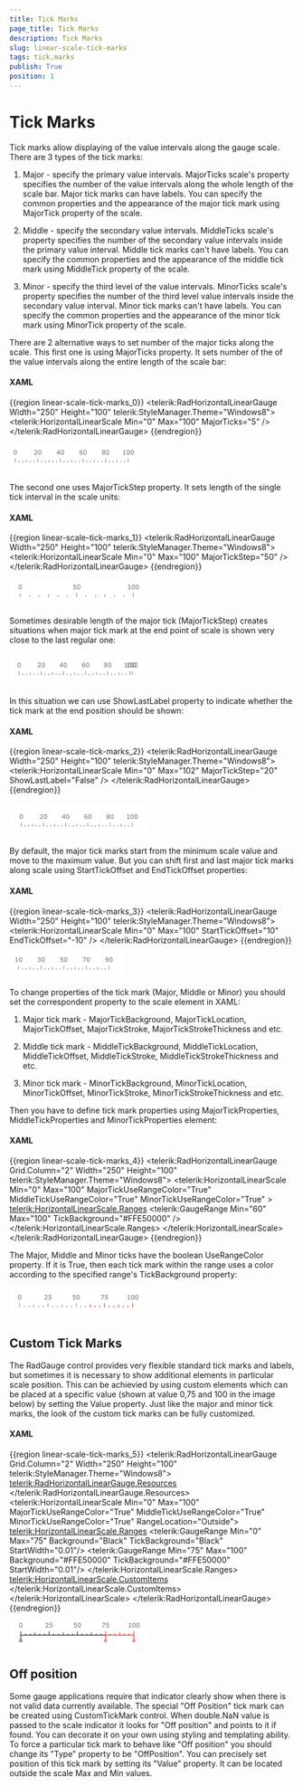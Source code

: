 ```yaml
---
title: Tick Marks
page_title: Tick Marks
description: Tick Marks
slug: linear-scale-tick-marks
tags: tick,marks
publish: True
position: 1
---
```


# Tick Marks



Tick marks allow displaying of the value intervals along the gauge scale. There are 3 types of the tick marks:

1. Major - specify the primary value intervals. MajorTicks scale's property specifies the number of the value intervals along the whole length of the scale bar. Major tick marks can have labels. You can specify the common properties and the appearance of the major tick mark using MajorTick property of the scale.

1. Middle - specify the secondary value intervals. MiddleTicks scale's property specifies the number of the secondary value intervals inside the primary value interval. Middle tick marks can't have labels. You can specify the common properties and the appearance of the middle tick mark using MiddleTick property of the scale.

1. Minor - specify the third level of the value intervals. MinorTicks scale's property specifies the number of the third level value intervals inside the secondary value interval. Minor tick marks can't have labels. You can specify the common properties and the appearance of the minor tick mark using MinorTick property of the scale.

There are 2 alternative ways to set number of the major ticks along the scale. This first one is using MajorTicks property. It sets number of the of the value intervals along the entire length of the scale bar:

#### __XAML__

{{region linear-scale-tick-marks_0}}
	<telerik:RadHorizontalLinearGauge Width="250" Height="100" telerik:StyleManager.Theme="Windows8">
	    <telerik:HorizontalLinearScale Min="0" Max="100" MajorTicks="5" />
	</telerik:RadHorizontalLinearGauge>
	{{endregion}}



![](images/LinearScale10MajorTicks.png)

The second one uses MajorTickStep property. It sets length of the single tick interval in the scale units:

#### __XAML__

{{region linear-scale-tick-marks_1}}
	<telerik:RadHorizontalLinearGauge Width="250" Height="100" telerik:StyleManager.Theme="Windows8">
	    <telerik:HorizontalLinearScale Min="0" Max="100" MajorTickStep="50" />
	</telerik:RadHorizontalLinearGauge>
	{{endregion}}



![](images/LinearScale20MajorTickStep.png)

Sometimes desirable length of the major tick (MajorTickStep) creates situations when major tick mark at the end point of scale is shown very close to the last regular one:

![](images/LinearScaleCloseTickMarks.png)

In this situation we can use ShowLastLabel property to indicate whether the tick mark at the end position should be shown:

#### __XAML__

{{region linear-scale-tick-marks_2}}
	<telerik:RadHorizontalLinearGauge Width="250" Height="100" telerik:StyleManager.Theme="Windows8">
	    <telerik:HorizontalLinearScale Min="0" Max="102" MajorTickStep="20" ShowLastLabel="False" />
	</telerik:RadHorizontalLinearGauge>
	{{endregion}}



![](images/LinearScaleNoEndTickMark.png)

By default, the major tick marks start from the minimum scale value and move to the maximum value. But you can shift first and last major tick marks along scale using StartTickOffset and EndTickOffset properties:

#### __XAML__

{{region linear-scale-tick-marks_3}}
	<telerik:RadHorizontalLinearGauge Width="250" Height="100" telerik:StyleManager.Theme="Windows8">
	    <telerik:HorizontalLinearScale Min="0" Max="100" StartTickOffset="10" EndTickOffset="-10" />
	</telerik:RadHorizontalLinearGauge>
	{{endregion}}



![](images/LinearScaleTickMarkOffset.png)

To change properties of the tick mark (Major, Middle or Minor) you should set the correspondent property to the scale element in XAML:

1. Major tick mark - MajorTickBackground, MajorTickLocation, MajorTickOffset, MajorTickStroke, MajorTickStrokeThickness and etc.

1. Middle tick mark - MiddleTickBackground, MiddleTickLocation, MiddleTickOffset, MiddleTickStroke, MiddleTickStrokeThickness and etc.

1. Minor tick mark - MinorTickBackground, MinorTickLocation, MinorTickOffset, MinorTickStroke, MinorTickStrokeThickness and etc.

Then you have to define tick mark properties using MajorTickProperties, MiddleTickProperties and MinorTickProperties element:

#### __XAML__

{{region linear-scale-tick-marks_4}}
	<telerik:RadHorizontalLinearGauge Grid.Column="2" Width="250" Height="100" telerik:StyleManager.Theme="Windows8">
	    <telerik:HorizontalLinearScale Min="0" Max="100" 
	                    MajorTickUseRangeColor="True"
	                    MiddleTickUseRangeColor="True"
	                    MinorTickUseRangeColor="True" >
	        <telerik:HorizontalLinearScale.Ranges>
	            <telerik:GaugeRange Min="60" Max="100" 
	                        TickBackground="#FFE50000" />
	        </telerik:HorizontalLinearScale.Ranges>
	    </telerik:HorizontalLinearScale>
	</telerik:RadHorizontalLinearGauge>
	{{endregion}}





The Major, Middle and Minor ticks have the boolean UseRangeColor property. If it is True, then each tick mark within the range uses a color according to the specified range's TickBackground property:

![](images/LinearScaleTickRangeColor.png)

## Custom Tick Marks

The RadGauge control provides very flexible standard tick marks and labels, but sometimes it is necessary to show additional elements in particular scale position. This can be achievied by using custom elements which can be placed at a specific value (shown at value 0,75 and 100 in the image below) by setting the Value property. Just like the major and minor tick marks, the look of the custom tick marks can be fully customized.

#### __XAML__

{{region linear-scale-tick-marks_5}}
	<telerik:RadHorizontalLinearGauge Grid.Column="2" Width="250" Height="100" telerik:StyleManager.Theme="Windows8">
	    <telerik:RadHorizontalLinearGauge.Resources>
	        <Style x:Key="CustomTick" TargetType="Ellipse">
	            <Setter Property="Fill" Value="White" />
	            <Setter Property="Width" Value="5" />
	            <Setter Property="Height" Value="5" />
	            <Setter Property="telerik:ScaleObject.Location" Value="CenterInside" />
	            <Setter Property="Canvas.ZIndex" Value="1001" />
	        </Style>
	        <Style x:Key="CustomTickLine" TargetType="Rectangle">
	            <Setter Property="telerik:ScaleObject.RelativeHeight" Value="0.07*" />
	            <Setter Property="Width" Value="1" />
	            <Setter Property="telerik:ScaleObject.Location" Value="CenterOutside" />
	            <Setter Property="Canvas.ZIndex" Value="1001" />
	        </Style>
	    </telerik:RadHorizontalLinearGauge.Resources>
	    <telerik:HorizontalLinearScale Min="0" Max="100"
	                    MajorTickUseRangeColor="True"
	                    MiddleTickUseRangeColor="True"
	                    MinorTickUseRangeColor="True"
	                    RangeLocation="Outside">
	        <telerik:HorizontalLinearScale.Ranges>
	            <telerik:GaugeRange Min="0" Max="75" 
	                        Background="Black"
	                        TickBackground="Black"
	                        StartWidth="0.01"/>
	            <telerik:GaugeRange Min="75" Max="100" 
	                        Background="#FFE50000"
	                        TickBackground="#FFE50000"
	                        StartWidth="0.01"/>
	        </telerik:HorizontalLinearScale.Ranges>
	        <telerik:HorizontalLinearScale.CustomItems>
	            <Ellipse telerik:ScaleObject.Value="0" Style="{StaticResource CustomTick}" Stroke="Black" />
	            <Ellipse telerik:ScaleObject.Value="75" Style="{StaticResource CustomTick}" Stroke="#FFE50000" />
	            <Ellipse telerik:ScaleObject.Value="100" Style="{StaticResource CustomTick}" Stroke="#FFE50000" />
	            <Rectangle telerik:ScaleObject.Value="0" Style="{StaticResource CustomTickLine}" Fill="Black" />
	            <Rectangle telerik:ScaleObject.Value="75" Style="{StaticResource CustomTickLine}" Fill="#FFE50000" />
	            <Rectangle telerik:ScaleObject.Value="100" Style="{StaticResource CustomTickLine}" Fill="#FFE50000" />
	        </telerik:HorizontalLinearScale.CustomItems>
	    </telerik:HorizontalLinearScale>
	</telerik:RadHorizontalLinearGauge>
	{{endregion}}



![](images/LinearScaleCustomTickMark.png)

## Off position

Some gauge applications require that indicator clearly show when there is not valid data currently available. The special "Off Position" tick mark can be created using CustomTickMark control. When double.NaN value is passed to the scale indicator it looks for "Off position" and points to it if found. You can decorate it on your own using styling and templating ability. To force a particular tick mark to behave like "Off position" you should change its "Type" property to be "OffPosition". You can precisely set position of this tick mark by setting its "Value" property. It can be located outside the scale Max and Min values.
